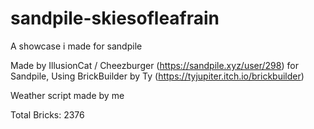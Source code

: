 # sandpile-skiesofleafrain
A showcase i made for sandpile

Made by IllusionCat / Cheezburger (https://sandpile.xyz/user/298) for Sandpile, Using BrickBuilder by Ty (https://tyjupiter.itch.io/brickbuilder)

Weather script made by me

Total Bricks: 2376
